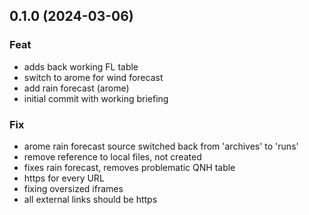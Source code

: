 ## 0.1.0 (2024-03-06)

### Feat

- adds back working FL table
- switch to arome for wind forecast
- add rain forecast (arome)
- initial commit with working briefing

### Fix

- arome rain forecast source switched back from 'archives' to 'runs'
- remove reference to local files, not created
- fixes rain forecast, removes problematic QNH table
- https for every URL
- fixing oversized iframes
- all external links should be https
